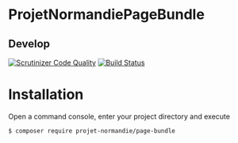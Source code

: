 ProjetNormandiePageBundle
===========================

Develop
-------

[![Scrutinizer Code Quality](https://scrutinizer-ci.com/g/projet-normandie/page-bundle/badges/quality-score.png?b=develop)](https://scrutinizer-ci.com/g/projet-normandie/page-bundle/?branch=develop)
[![Build Status](https://scrutinizer-ci.com/g/projet-normandie/page-bundle/badges/build.png?b=develop)]()


Installation
============

Open a command console, enter your project directory and execute
```console
$ composer require projet-normandie/page-bundle
```
